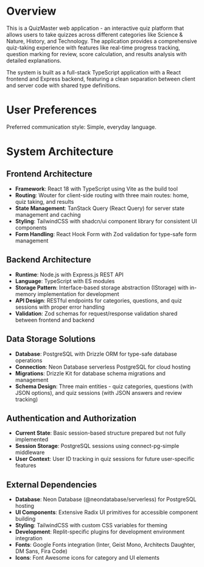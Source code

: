# Overview

This is a QuizMaster web application - an interactive quiz platform that allows users to take quizzes across different categories like Science & Nature, History, and Technology. The application provides a comprehensive quiz-taking experience with features like real-time progress tracking, question marking for review, score calculation, and results analysis with detailed explanations.

The system is built as a full-stack TypeScript application with a React frontend and Express backend, featuring a clean separation between client and server code with shared type definitions.

# User Preferences

Preferred communication style: Simple, everyday language.

# System Architecture

## Frontend Architecture
- **Framework**: React 18 with TypeScript using Vite as the build tool
- **Routing**: Wouter for client-side routing with three main routes: home, quiz taking, and results
- **State Management**: TanStack Query (React Query) for server state management and caching
- **Styling**: TailwindCSS with shadcn/ui component library for consistent UI components
- **Form Handling**: React Hook Form with Zod validation for type-safe form management

## Backend Architecture
- **Runtime**: Node.js with Express.js REST API
- **Language**: TypeScript with ES modules
- **Storage Pattern**: Interface-based storage abstraction (IStorage) with in-memory implementation for development
- **API Design**: RESTful endpoints for categories, questions, and quiz sessions with proper error handling
- **Validation**: Zod schemas for request/response validation shared between frontend and backend

## Data Storage Solutions
- **Database**: PostgreSQL with Drizzle ORM for type-safe database operations
- **Connection**: Neon Database serverless PostgreSQL for cloud hosting
- **Migrations**: Drizzle Kit for database schema migrations and management
- **Schema Design**: Three main entities - quiz categories, questions (with JSON options), and quiz sessions (with JSON answers and review tracking)

## Authentication and Authorization
- **Current State**: Basic session-based structure prepared but not fully implemented
- **Session Storage**: PostgreSQL sessions using connect-pg-simple middleware
- **User Context**: User ID tracking in quiz sessions for future user-specific features

## External Dependencies
- **Database**: Neon Database (@neondatabase/serverless) for PostgreSQL hosting
- **UI Components**: Extensive Radix UI primitives for accessible component building
- **Styling**: TailwindCSS with custom CSS variables for theming
- **Development**: Replit-specific plugins for development environment integration
- **Fonts**: Google Fonts integration (Inter, Geist Mono, Architects Daughter, DM Sans, Fira Code)
- **Icons**: Font Awesome icons for category and UI elements